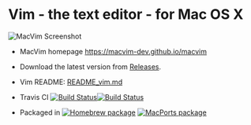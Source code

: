 # Vim - the text editor - for Mac OS X

![MacVim Screenshot](https://i.imgur.com/S4TKhmt.png)

- MacVim homepage https://macvim-dev.github.io/macvim

- Download the latest version from [Releases](https://github.com/macvim-dev/macvim/releases/latest).

- Vim README: [README_vim.md](README_vim.md)

- Travis CI <a href="https://travis-ci.org/macvim-dev/macvim"><img src="https://travis-ci.org/macvim-dev/macvim.svg?branch=master" alt="Build Status"></a><a href="https://travis-ci.org/macvim-dev/homebrew-macvim"><img src="https://travis-ci.org/macvim-dev/homebrew-macvim.svg?branch=master" alt="Build Status"></a>

- Packaged in [![Homebrew package](https://repology.org/badge/version-for-repo/homebrew/macvim.svg)](https://repology.org/metapackage/macvim/versions) [![MacPorts package](https://repology.org/badge/version-for-repo/macports/macvim.svg)](https://repology.org/metapackage/macvim/versions)

